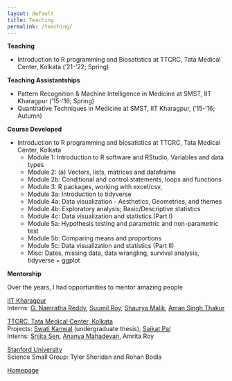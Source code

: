 ```yaml
---
layout: default
title: Teaching
permalink: /teaching/
---
```



**Teaching**

- Introduction to R programming and Biosatistics at TTCRC, Tata Medical Center, Kolkata (’21-’22; Spring)

**Teaching Assistantships**

- Pattern Recognition & Machine Intelligence in Medicine at SMST, IIT Kharagpur (’15-’16; Spring)
- Quantitative Techniques in Medicine at SMST, IIT Kharagpur, (’15-’16; Autumn)

**Course Developed** 

- Introduction to R programming and biosatistics at TTCRC, Tata Medical Center, Kolkata
	- Module 1: Introduction to R software and RStudio, Variables and data types
	- Module 2: (a) Vectors, lists, matrices and dataframe
	- Module 2b: Conditional and control statements, loops and functions
	- Module 3: R packages, working with excel/csv,
	- Module 3a: Introduction to tidyverse
	- Module 4a: Data visualization - Aesthetics, Geometries, and themes
	- Module 4b: Exploratory analysis; Basic/Descriptive statistics
	- Module 4c: Data visualization and statistics (Part I)
	- Module 5a: Hypothesis testing and parametric and non-parametric test
	- Module 5b: Comparing means and proportions
	- Module 5c: Data visualization and statistics (Part II)
	- Misc: Dates, missing data, data wrangling, survival analysis, tidyverse + ggplot

**Mentorship**

Over the years, I had opportunities to mentor amazing people

<ins>IIT Kharagpur</ins> <br>
Interns: [G. Namratha Reddy](https://www.linkedin.com/in/g-namratha-reddy/), [Suumil Roy](https://www.linkedin.com/in/suumilroy/), [Shaurya Malik](https://www.linkedin.com/in/shaurya-malik/), [Aman Singh Thakur](https://www.linkedin.com/in/singh96aman/)

<ins>TTCRC, Tata Medical Center, Kolkata </ins> <br>
Projects: [Swati Kanwal](https://www.linkedin.com/in/swatikanwal/) (undergraduate thesis), [Saikat Pal](https://www.linkedin.com/in/saikat-pal1993/) <br>
Interns: [Srijita Sen](https://www.linkedin.com/in/srijita-sen-60048a218/), [Ananya Mahadevan](https://www.linkedin.com/in/ananya-mahadevan-134a4b197/), Amrita Roy

<ins>Stanford University</ins> <br>
Science Small Group: Tyler Sheridan and Rohan Bodla<br>

[Homepage](/index.markdown/)
